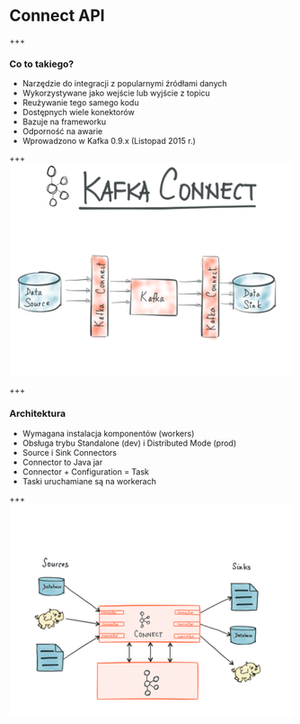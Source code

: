 
# Connect API

+++
### Co to takiego?
* Narzędzie do integracji z popularnymi źródłami danych
* Wykorzystywane jako wejście lub wyjście z topicu
* Reużywanie tego samego kodu
* Dostępnych wiele konektorów
* Bazuje na frameworku
* Odporność na awarie
* Wprowadzono w Kafka 0.9.x (Listopad 2015 r.)



+++
![](assets/img/connect/kafka-connect.png)



+++
### Architektura
* Wymagana instalacja komponentów (workers)
* Obsługa trybu Standalone (dev) i Distributed Mode (prod)
* Source i Sink Connectors
* Connector to Java jar
* Connector + Configuration = Task
* Taski uruchamiane są na workerach


+++
![](assets/img/connect/kafka-connect-sources-and-sinks.png)